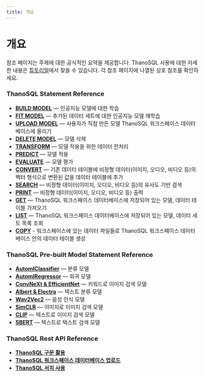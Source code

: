 ```yaml
---
title: 개요
---
```


# __개요__


참조 페이지는 주제에 대한 공식적인 요약을 제공합니다. ThanoSQL 사용에 대한 자세한 내용은 [튜토리얼](/ko/tutorials/algorithm_list/)에서 찾을 수 있습니다. 각 참조 페이지에 나열된 상호 참조를 확인하세요.

### __ThanoSQL Statement Reference__

- [__BUILD MODEL__](/ko/how-to_guides/ThanoSQL_query/BUILD_MODEL_SYNTAX/) — 인공지능 모델에 대한 학습
- [__FIT MODEL__](/ko/how-to_guides/ThanoSQL_query/FIT_MODEL_SYNTAX/) —  추가된 데이터 세트에 대한 인공지능 모델 재학습
- [__UPLOAD MODEL__](/ko/how-to_guides/ThanoSQL_query/UPLOAD_SYNTAX/) — 사용자가 직접 만든 모델 ThanoSQL 워크스페이스 데이터베이스에 올리기
- [__DELETE MODEL__](/ko/how-to_guides/ThanoSQL_query/DELETE_MODEL_SYNTAX/) —  모델 삭제
- [__TRANSFORM__](/ko/how-to_guides/ThanoSQL_query/TRANSFORM_MODEL_SYNTAX/) — 모델 적용을 위한 데이터 전처리
- [__PREDICT__](/ko/how-to_guides/ThanoSQL_query/PREDICT_MODEL_SYNTAX/) — 모델 적용
- [__EVALUATE__](/ko/how-to_guides/ThanoSQL_query/EVALUATE_MODEL_SYNTAX/) —  모델 평가
- [__CONVERT__](/ko/how-to_guides/ThanoSQL_query/CONVERT_USING_SYNTAX/) — 기존 데이터 테이블에 비정형 데이터(이미지, 오디오, 비디오 등)의 벡터 형식으로 변환된 값을 데이터 테이블에 추가
- [__SEARCH__](/ko/how-to_guides/ThanoSQL_query/SEARCH_SYNTAX/) — 비정형 데이터(이미지, 오디오, 비디오 등)의 유사도 기반 검색
- [__PRINT__](/ko/how-to_guides/ThanoSQL_query/PRINT_SYNTAX/) — 비정형 데이터(이미지, 오디오, 비디오 등) 출력
- [__GET__](/ko/how-to_guides/ThanoSQL_query/GET_SYNTAX/) —  ThanoSQL 워크스페이스 데이터베이스에 저장되어 있는 모델, 데이터 테이블 가져오기
- [__LIST__](/ko/how-to_guides/ThanoSQL_query/LIST_SYNTAX/) — ThanoSQL 워크스페이스 데이터베이스에 저장되어 있는 모델, 데이터 세트 목록 조회
- [__COPY__](/ko/how-to_guides/ThanoSQL_query/COPY_SYNTAX/) - 워크스페이스에 있는 데이터 파일들로 ThanoSQL 워크스페이스 데이터베이스 안의 데이터 테이블 생성

### __ThanoSQL Pre-built Model Statement Reference__

- [__AutomlClassifier__](/how-to_guides/ThanoSQL_model/AutomlClassifier/) — 분류 모델
- [__AutomlRegressor__](/how-to_guides/ThanoSQL_model/AutomlRegressor/) — 회귀 모델
- [__ConvNeXt & EfficientNet__](/how-to_guides/ThanoSQL_model/ConvNeXt_EfficientNet/) — 키워드로 이미지 검색 모델
- [__Albert & Electra__](/ko/how-to_guides/ThanoSQL_model/Albert_Electra/) — 텍스트 분류 모델
- [__Wav2Vec2__](/ko/how-to_guides/ThanoSQL_model/wav2vec2/) — 음성 인식 모델
- [__SimCLR__](/ko/how-to_guides/ThanoSQL_model/SimCLR/) —  이미지로 이미지 검색 모델
- [__CLIP__](/ko/how-to_guides/ThanoSQL_model/CLIP/) — 텍스트로 이미지 검색 모델
- [__SBERT__](/ko/how-to_guides/ThanoSQL_model/SBERT/) — 텍스트로 텍스트 검색 모델

### __ThanoSQL Rest API Reference__ 

- [__ThanoSQL 구문 활용__](/ko/how-to_guides/ThanoSQL_connecting/rest_api_thanosql_query/)
- [__ThanoSQL 워크스페이스 데이터베이스 업로드__](/ko/how-to_guides/ThanoSQL_connecting/rest_api_thanosql_insert/)
- [__ThanoSQL 서치 사용__](/ko/how-to_guides/ThanoSQL_connecting/rest_api_thanosql_search/)



